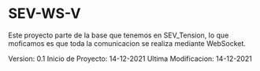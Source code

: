 # SEV-WS-V
Este proyecto parte de la base que tenemos en SEV_Tension, lo que moficamos es que toda la comunicacion se realiza mediante WebSocket.


Version: 0.1
Inicio de Proyecto: 14-12-2021
Ultima Modificacion: 14-12-2021

